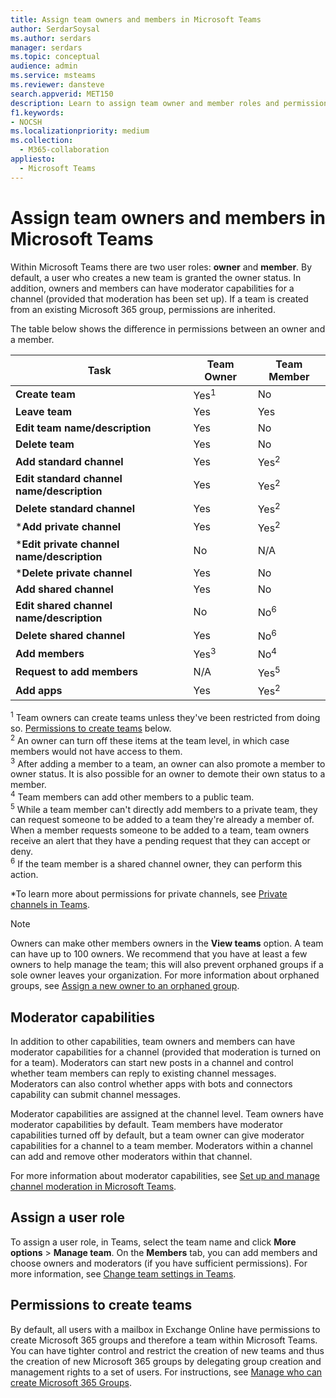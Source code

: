 ```yaml
---
title: Assign team owners and members in Microsoft Teams
author: SerdarSoysal
ms.author: serdars
manager: serdars
ms.topic: conceptual
audience: admin
ms.service: msteams
ms.reviewer: dansteve
search.appverid: MET150
description: Learn to assign team owner and member roles and permissions in Microsoft Teams including permissions to create teams.
f1.keywords:
- NOCSH
ms.localizationpriority: medium
ms.collection: 
  - M365-collaboration
appliesto: 
  - Microsoft Teams
---
```


# Assign team owners and members in Microsoft Teams

Within Microsoft Teams there are two user roles: **owner** and **member**. By default, a user who creates a new team is granted the owner status. In addition, owners and members can have moderator capabilities for a channel (provided that moderation has been set up). If a team is created from an existing Microsoft 365 group, permissions are inherited.

The table below shows the difference in permissions between an owner and a member.


|    Task                               | Team Owner | Team Member |
|-----------------------------------|------------|-------------|
|          **Create team**          |    Yes<sup>1</sup>     |     No      |
|          **Leave team**           |    Yes     |     Yes     |
|  **Edit team name/description**   |    Yes     |     No      |
|          **Delete team**          |    Yes     |     No      |
|          **Add standard channel**          |    Yes     |    Yes<sup>2</sup>|
| **Edit standard channel name/description** |    Yes     |    Yes<sup>2</sup>|
|        **Delete standard channel**         |    Yes     |    Yes<sup>2</sup>|
|          ***Add private channel**          |    Yes     |    Yes<sup>2</sup>|
| ***Edit private channel name/description** |    No     |    N/A|
|        ***Delete private channel**         |    Yes     |    No|
|          **Add shared channel**          |    Yes     |    No|
| **Edit shared channel name/description** |    No     |    No<sup>6</sup>|
|        **Delete shared channel**         |    Yes     |    No<sup>6</sup>|
|          **Add members**          |  Yes<sup>3</sup>   |     No<sup>4</sup>    |
|          **Request to add members**          |  N/A   |     Yes<sup>5</sup>     |
|           **Add apps**            |    Yes     |    Yes<sup>2</sup>|

<sup>1</sup> Team owners can create teams unless they've been restricted from doing so. [Permissions to create teams](#permissions-to-create-teams) below.<br>
<sup>2</sup> An owner can turn off these items at the team level, in which case members would not have access to them.<br>
<sup>3</sup> After adding a member to a team, an owner can also promote a member to owner status. It is also possible for an owner to demote their own status to a member.<br>
<sup>4</sup> Team members can add other members to a public team.<br>
<sup>5</sup> While a team member can't directly add members to a private team, they can request someone to be added to a team they're already a member of. When a member requests someone to be added to a team, team owners receive an alert that they have a pending request that they can accept or deny.<br>
<sup>6</sup> If the team member is a shared channel owner, they can perform this action.

*To learn more about permissions for private channels, see [Private channels in Teams](private-channels.md).

> [!NOTE]
> Owners can make other members owners in the **View teams** option. A team can have up to 100 owners. We recommend that you have at least a few owners to help manage the team; this will also prevent orphaned groups if a sole owner leaves your organization. For more information about orphaned groups, see [Assign a new owner to an orphaned group](https://support.office.com/article/Assign-a-new-owner-to-an-orphaned-group-86bb3db6-8857-45d1-95c8-f6d540e45732).

## Moderator capabilities

In addition to other capabilities, team owners and members can have moderator capabilities for a channel (provided that moderation is turned on for a team). Moderators can start new posts in a channel and control whether team members can reply to existing channel messages. Moderators can also control whether apps with bots and connectors capability can submit channel messages.

Moderator capabilities are assigned at the channel level. Team owners have moderator capabilities by default. Team members have moderator capabilities turned off by default, but a team owner can give moderator capabilities for a channel to a team member. Moderators within a channel can add and remove other moderators within that channel.

For more information about moderator capabilities, see [Set up and manage channel moderation in Microsoft Teams](manage-channel-moderation-in-teams.md).

## Assign a user role

To assign a user role, in Teams, select the team name and click **More options** > **Manage team**. On the **Members** tab, you can add members and choose owners and moderators (if you have sufficient permissions). For more information, see [Change team settings in Teams](https://support.office.com/article/ce053b04-1b8e-4796-baa8-90dc427b3acc).

## Permissions to create teams

By default, all users with a mailbox in Exchange Online have permissions to create Microsoft 365 groups and therefore a team within Microsoft Teams. You can have tighter control and restrict the creation of new teams and thus the creation of new Microsoft 365 groups by delegating group creation and management rights to a set of users. For instructions, see [Manage who can create Microsoft 365 Groups](https://support.office.com/article/manage-who-can-create-office-365-groups-4c46c8cb-17d0-44b5-9776-005fced8e618).
